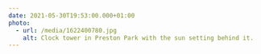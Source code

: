 ```yaml
---
date: 2021-05-30T19:53:00.000+01:00
photo:
  - url: /media/1622400780.jpg
    alt: Clock tower in Preston Park with the sun setting behind it.
---
```

